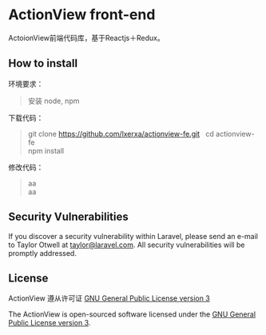 # ActionView front-end

ActoionView前端代码库，基于Reactjs＋Redux。

## How to install

环境要求：
> 安装 node, npm  

下载代码：  
> git clone https://github.com/lxerxa/actionview-fe.git   
> cd actionview-fe   
> npm install  

修改代码：
> aa  
> aa


## Security Vulnerabilities

If you discover a security vulnerability within Laravel, please send an e-mail to Taylor Otwell at taylor@laravel.com. All security vulnerabilities will be promptly addressed.

## License

ActionView 遵从许可证 [GNU General Public License version 3](http://www.gnu.org/licenses/gpl-3.0.html)

The ActionView is open-sourced software licensed under the [GNU General Public License version 3](http://www.gnu.org/licenses/gpl-3.0.html).

